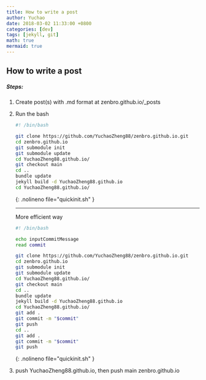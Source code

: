 ```yaml
---
title: How to write a post
author: Yuchao
date: 2018-03-02 11:33:00 +0800
categories: [dev]
tags: [jekyll, git]
math: true
mermaid: true
---
```


## How to write a post

##### Steps:
1. Create post(s) with .md format at zenbro.github.io/_posts
2. Run the bash
    ``` bash
    #! /bin/bash

    git clone https://github.com/YuchaoZheng88/zenbro.github.io.git
    cd zenbro.github.io
    git submodule init
    git submodule update
    cd YuchaoZheng88.github.io/
    git checkout main
    cd ..
    bundle update
    jekyll build -d YuchaoZheng88.github.io
    cd YuchaoZheng88.github.io/
    ```
    {: .nolineno file="quickinit.sh" }
    
    ---
    
    More efficient way
    ``` bash
    #! /bin/bash
    
    echo inputCommitMessage
    read commit
    
    git clone https://github.com/YuchaoZheng88/zenbro.github.io.git
    cd zenbro.github.io
    git submodule init
    git submodule update
    cd YuchaoZheng88.github.io/
    git checkout main
    cd ..
    bundle update
    jekyll build -d YuchaoZheng88.github.io
    cd YuchaoZheng88.github.io/
    git add .
    git commit -m "$commit"
    git push
    cd ..
    git add .
    git commit -m "$commit"
    git push
    
    ```
    {: .nolineno file="quickinit.sh" }
3. push YuchaoZheng88.github.io, then push main zenbro.github.io
